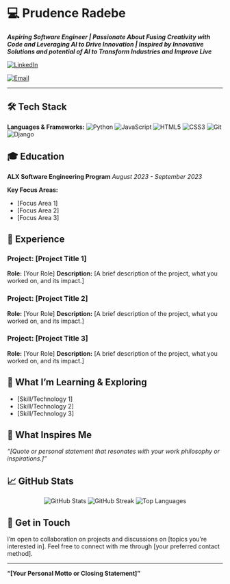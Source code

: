 # 💻 **Prudence Radebe**

**_Aspiring Software Engineer | Passionate About Fusing Creativity with Code and Leveraging AI to Drive Innovation | Inspired by Innovative Solutions and potential of AI to Transform Industries and Improve Live_**

[![LinkedIn](https://img.shields.io/badge/-LinkedIn-blue?style=flat&logo=Linkedin&logoColor=white)](https://www.linkedin.com/in/prudence-radebe-736b08241/)
<!-- [![Portfolio](https://img.shields.io/badge/-Portfolio-orange?style=flat&logo=google-chrome&logoColor=white)](https://yourportfolio.com) -->
[![Email](https://img.shields.io/badge/-Email-c14438?style=flat&logo=Gmail&logoColor=white)](mailto:missphumy@gmail.com)

---

## 🛠 **Tech Stack**

**Languages & Frameworks:**
![Python](https://img.shields.io/badge/-Python-333?style=flat&logo=python)
![JavaScript](https://img.shields.io/badge/-JavaScript-333?style=flat&logo=javascript)
![HTML5](https://img.shields.io/badge/-HTML5-333?style=flat&logo=html5)
![CSS3](https://img.shields.io/badge/-CSS3-333?style=flat&logo=css3)
![Git](https://img.shields.io/badge/-Git-333?style=flat&logo=git)
![Django](https://img.shields.io/badge/-Django-333?style=flat&logo=django)
<!-- ![React](https://img.shields.io/badge/-React-333?style=flat&logo=react) -->

<!-- ![Flask](https://img.shields.io/badge/-Flask-333?style=flat&logo=flask) -->
<!-- ![SQL](https://img.shields.io/badge/-SQL-333?style=flat&logo=postgresql) -->


## 🎓 **Education**

**ALX Software Engineering Program**
_August 2023 - September 2023_

**Key Focus Areas:**
- [Focus Area 1]
- [Focus Area 2]
- [Focus Area 3]

## 💼 **Experience**

### **Project: [Project Title 1]**
**Role:** [Your Role]
**Description:** [A brief description of the project, what you worked on, and its impact.]

### **Project: [Project Title 2]**
**Role:** [Your Role]
**Description:** [A brief description of the project, what you worked on, and its impact.]

### **Project: [Project Title 3]**
**Role:** [Your Role]
**Description:** [A brief description of the project, what you worked on, and its impact.]

## 🌱 **What I’m Learning & Exploring**
- [Skill/Technology 1]
- [Skill/Technology 2]
- [Skill/Technology 3]

## 🌟 **What Inspires Me**
_“[Quote or personal statement that resonates with your work philosophy or inspirations.]”_

## 📈 **GitHub Stats**
<p align="center">
  <img src="https://github-readme-stats.vercel.app/api?username=yourusername&show_icons=true&theme=radical" alt="GitHub Stats">
  <img src="https://github-readme-streak-stats.herokuapp.com/?user=yourusername&theme=radical" alt="GitHub Streak">
  <img src="https://github-readme-stats.vercel.app/api/top-langs/?username=yourusername&layout=compact&theme=radical" alt="Top Languages">
</p>

## 💬 **Get in Touch**
I’m open to collaboration on projects and discussions on [topics you’re interested in]. Feel free to connect with me through [your preferred contact method].

---

**“[Your Personal Motto or Closing Statement]”**
